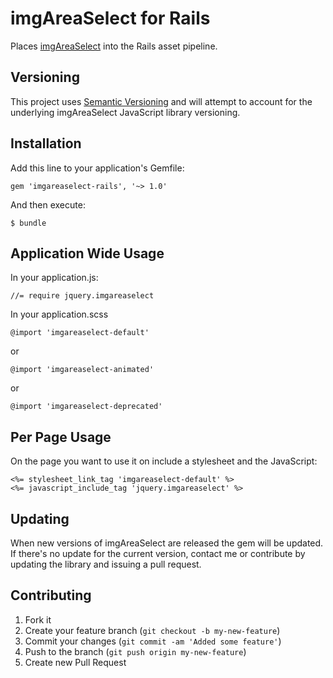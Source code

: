 # imgAreaSelect for Rails

Places [imgAreaSelect](http://odyniec.net/projects/imgareaselect/) into the Rails asset pipeline.

## Versioning

This project uses [Semantic Versioning](http://semver.org/) and will attempt to account for the underlying imgAreaSelect JavaScript library versioning.

## Installation

Add this line to your application's Gemfile:

    gem 'imgareaselect-rails', '~> 1.0'

And then execute:

    $ bundle

## Application Wide Usage

In your application.js:

    //= require jquery.imgareaselect

In your application.scss

    @import 'imgareaselect-default'

or

    @import 'imgareaselect-animated'

or

    @import 'imgareaselect-deprecated'

## Per Page Usage

On the page you want to use it on include a stylesheet and the JavaScript:

    <%= stylesheet_link_tag 'imgareaselect-default' %>
    <%= javascript_include_tag 'jquery.imgareaselect' %>

## Updating

When new versions of imgAreaSelect are released the gem will be updated. If there's no update for the current version, contact me or contribute by updating the library and issuing a pull request.

## Contributing

1. Fork it
2. Create your feature branch (`git checkout -b my-new-feature`)
3. Commit your changes (`git commit -am 'Added some feature'`)
4. Push to the branch (`git push origin my-new-feature`)
5. Create new Pull Request
